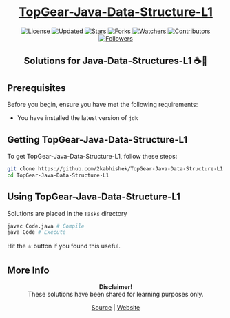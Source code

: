 <div align = "center">

<h1><a href="https://2kabhishek.github.io/TopGear-Java-Data-Structure-L1">TopGear-Java-Data-Structure-L1</a></h1>

<a href="https://github.com/2KAbhishek/TopGear-Java-Data-Structure-L1/blob/master/LICENSE">
<img alt="License" src="https://img.shields.io/github/license/2kabhishek/TopGear-Java-Data-Structure-L1?style=plastic&color=white&label=License"> </a>

<a href="https://github.com/2KAbhishek/TopGear-Java-Data-Structure-L1/pulse">
<img alt="Updated" src="https://img.shields.io/github/last-commit/2kabhishek/TopGear-Java-Data-Structure-L1?style=plastic&color=e30724&label=Updated"> </a>

<a href="https://github.com/2KAbhishek/TopGear-Java-Data-Structure-L1/stargazers">
<img alt="Stars" src="https://img.shields.io/github/stars/2kabhishek/TopGear-Java-Data-Structure-L1?style=plastic&color=00d451&label=Stars"></a>

<a href="https://github.com/2KAbhishek/TopGear-Java-Data-Structure-L1/network/members">
<img alt="Forks" src="https://img.shields.io/github/forks/2kabhishek/TopGear-Java-Data-Structure-L1?style=plastic&color=1688f0&label=Forks"> </a>

<a href="https://github.com/2KAbhishek/TopGear-Java-Data-Structure-L1/watchers">
<img alt="Watchers" src="https://img.shields.io/github/watchers/2kabhishek/TopGear-Java-Data-Structure-L1?style=plastic&color=ff5500&label=Watchers"> </a>

<a href="https://github.com/2KAbhishek/TopGear-Java-Data-Structure-L1/graphs/contributors">
<img alt="Contributors" src="https://img.shields.io/github/contributors/2kabhishek/TopGear-Java-Data-Structure-L1?style=plastic&color=f0f&label=Contributors"> </a>

<a href="https://github.com/2KAbhishek?tab=followers">
<img alt="Followers" src="https://img.shields.io/github/followers/2kabhishek?color=222&style=plastic&label=Followers"> </a>

<h2>Solutions for Java-Data-Structures-L1 ☕🧮</h2>

</div>

## Prerequisites

Before you begin, ensure you have met the following requirements:

- You have installed the latest version of `jdk`

## Getting TopGear-Java-Data-Structure-L1

To get TopGear-Java-Data-Structure-L1, follow these steps:

```bash
git clone https://github.com/2kabhishek/TopGear-Java-Data-Structure-L1
cd TopGear-Java-Data-Structure-L1
```

## Using TopGear-Java-Data-Structure-L1

Solutions are placed in the `Tasks` directory

```bash
javac Code.java # Compile
java Code # Execute
```

Hit the :star: button if you found this useful.

## More Info

<div align="center">

<strong>Disclaimer!</strong><br>
These solutions have been shared for learning purposes only. <br>

<a href="https://github.com/2KAbhishek/TopGear-Java-Data-Structure-L1">Source</a> |
<a href="https://2kabhishek.github.io/TopGear-Java-Data-Structure-L1">Website</a>

</div>
